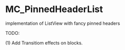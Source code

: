 MC_PinnedHeaderList
===================

implementation of ListView with fancy pinned headers

TODO:

(1) Add Transitiom effects on blocks.